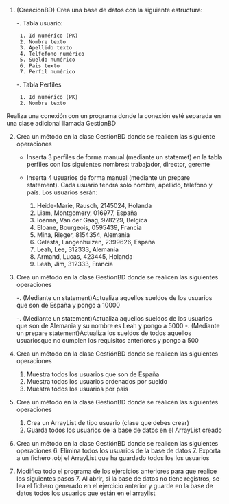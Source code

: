 1. (CreacionBD) Crea una base de datos con la siguiente estructura:
	
	-. Tabla usuario:
		
		1. Id numérico (PK)
		2. Nombre texto 
		3. Apellido texto
		4. Telfefono numérico
		5. Sueldo numérico
		6. Pais texto
		7. Perfil numérico 
	
	-. Tabla Perfiles
		
		1. Id numérico (PK)
		2. Nombre texto

Realiza una conexión con un programa donde la conexión esté separada en una clase adicional llamada GestionBD

2. Crea un método en la clase GestionBD donde se realicen las siguiente operaciones

	- Inserta 3 perfiles de forma manual (mediante un statemet) en la tabla perfiles con los siguientes nombres: trabajador, director, gerente

	- Inserta 4 usuarios de forma manual  (mediante un prepare statement). Cada usuario tendrá solo nombre, apellido, teléfono y país. Los usuarios serán:
	
		1. Heide-Marie, Rausch, 2145024, Holanda
		2. Liam, Montgomery, 016977, España
		3. Ioanna, Van der Gaag, 978229, Belgica
		4. Eloane, Bourgeois, 0595439, Francia
		5. Mina, Rieger, 8154354, Alemania
		6. Celesta, Langenhuizen, 2399626, España
		7. Leah, Lee, 312333, Alemania
		8. Armand, Lucas, 423445, Holanda
		9. Leah, Jim, 312333, Francia


 	
5. Crea un método en la clase GestiónBD donde se realicen las siguientes operaciones

	-. (Mediante un statement)Actualiza aquellos sueldos de los usuarios que son de España y pongo a 10000
	
	-. (Mediante un statement)Actualiza aquellos sueldos de los usuarios que son de Alemania y su nombre es  Leah y pongo a 5000
	-. (Mediante un prepare statement)Actualiza los sueldos de todos aquellos usuariosque no cumplen los requisitos anteriores y pongo a 500
	
9. Crea un método en la clase GestiónBD donde se realicen las siguientes operaciones
	1. Muestra todos los usuarios que son de España
	2. Muestra todos los usuarios ordenados por sueldo
	3. Muestra todos los usuarios por pais
	
4. Crea un método en la clase GestiónBD donde se realicen las siguientes operaciones
	1. Crea un ArrayList de tipo usuario (clase que debes crear)
	2. Guarda todos los usuarios de la base de datos en el ArrayList creado
5. Crea un método en la clase GestiónBD donde se realicen las siguientes operaciones
	6. Elimina todos los usuarios de la base de datos
	7. Exporta a un fichero .obj el ArrayList que ha guardado todos los los usuarios

6. Modifica todo el programa de los ejercicios anteriores para que realice los siguientes pasos
	7. Al abrir, si la base de datos no tiene registros, se lea el fichero generado en el ejercicio anterior y guarde en la base de datos todos los usuarios que están en el arraylist

